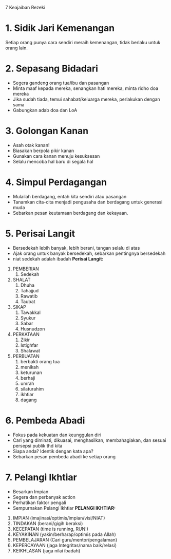 7 Keajaiban Rezeki
# 1. Sidik Jari Kemenangan
Setiap orang punya cara sendiri meraih kemenangan, tidak berlaku untuk orang lain. 
# 2. Sepasang Bidadari
- Segera gandeng orang tua/ibu dan pasangan
- Minta maaf kepada mereka, senangkan hati mereka, minta ridho doa mereka 
- Jika sudah tiada, temui sahabat/keluarga mereka, perlakukan dengan sama
- Gabungkan adab doa dan LoA
# 3. Golongan Kanan 
- Asah otak kanan!
- Biasakan berpola pikir kanan
- Gunakan cara kanan menuju kesuksesan
- Selalu mencoba hal baru di segala hal
# 4. Simpul Perdagangan
- Mulailah berdagang, entah kita sendiri atau pasangan
- Tanamkan cita-cita menjadi pengusaha dan berdagang untuk generasi muda
- Sebarkan pesan keutamaan berdagang dan kekayaan.
# 5. Perisai Langit
- Bersedekah lebih banyak, lebih berani, tangan selalu di atas
- Ajak orang untuk banyak bersedekah, sebarkan pentingnya bersedekah
- niat sedekah adalah ibadah
**Perisai Langit:**
1. PEMBERIAN
	1. Sedekah
2. SHALAT
	1. Dhuha
	2. Tahajjud
	3. Rawatib
	4. Taubat
3. SIKAP
	1. Tawakkal
	2. Syukur
	3. Sabar
	4. Husnudzon
4. PERKATAAN
	1. Zikir
	2. Istighfar
	3. Shalawat
5. PERBUATAN
	1. berbakti orang tua
	2. menikah
	3. keturunan
	4. berhaji
	5. umrah
	6. silaturahim
	7. ikhtiar
	8. dagang
# 6. Pembeda Abadi
- Fokus pada kekuatan dan keunggulan diri
- Cari yang diminati, dikuasai, menghasilkan, membahagiakan, dan sesuai persepsi publik thd kita
- Siapa anda? Identik dengan kata apa?
- Sebarkan pesan pembeda abadi ke setiap orang
# 7. Pelangi Ikhtiar
- Besarkan Impian
- Segera dan perbanyak action
- Perhatikan faktor pengali
- Sempurnakan Pelangi Ikhtiar
**PELANGI IKHTIAR:**
1. IMPIAN (imajinasi/optimis/impian/visi/NIAT)
2. TINDAKAN (berani/gigih beraksi)
3. KECEPATAN (time is running, RUN!)
4. KEYAKINAN (yakin/berharap/optimis pada Allah)
5. PEMBELAJARAN (Cari guru/mentor/pengalaman)
6. KEPERCAYAAN (jaga Integritas/nama baik/relasi)
7. KEIKHLASAN (jaga nilai ibadah)